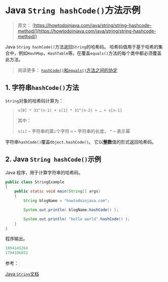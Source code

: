 # Java `String hashCode()`方法示例

> 原文： [https://howtodoinjava.com/java/string/string-hashcode-method/](https://howtodoinjava.com/java/string/string-hashcode-method/)

Java `String hashCode()`方法返回`String`的哈希码。 哈希码值用于基于哈希的集合中，例如`HashMap`，`HashTable`等。在覆盖`equals()`方法的每个类中都必须覆盖此方法。

> 阅读更多： [`hashCode()`和`equals()`方法之间的协定](https://howtodoinjava.com/java/basics/java-hashcode-equals-methods/)

## 1\. 字符串`hashCode()`方法

`String`对象的哈希码计算为：

> `s[0] * 31^(n-1) + s[1] * 31^(n-2) + … + s[n-1]`
> 
> 其中：
> 
> `s[i]` – 字符串的第`i`个字符
> `n` – 字符串的长度，
> `^` – 表示幂

字符串`hashCode()`覆盖`Object.hashCode()`。 它以**整数**值的形式返回哈希码。

## 2\. Java `String hashCode()`示例

Java 程序，用于计算字符串的哈希码。

```java
public class StringExample 
{
    public static void main(String[] args) 
    {
        String blogName = "howtodoinjava.com";

        System.out.println( blogName.hashCode() );

        System.out.println( "hello world".hashCode() );
    }
}

```

程序输出。

```java
1894145264
1794106052

```

参考：

[Java `String`文档](https://docs.oracle.com/javase/10/docs/api/java/lang/String.html)
